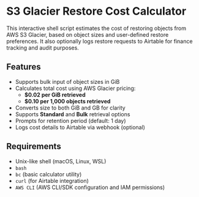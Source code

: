 # S3 Glacier Restore Cost Calculator

This interactive shell script estimates the cost of restoring objects from AWS S3 Glacier, based on object sizes and user-defined restore preferences. It also optionally logs restore requests to Airtable for finance tracking and audit purposes.

## Features

- Supports bulk input of object sizes in GiB
- Calculates total cost using AWS Glacier pricing:
  - **$0.02 per GiB retrieved**
  - **$0.10 per 1,000 objects retrieved**
- Converts size to both GiB and GB for clarity
- Supports **Standard** and **Bulk** retrieval options
- Prompts for retention period (default: 1 day)
- Logs cost details to Airtable via webhook (optional)

## Requirements

- Unix-like shell (macOS, Linux, WSL)
- `bash`
- `bc` (basic calculator utility)
- `curl` (for Airtable integration)
- `AWS CLI` (AWS CLI/SDK configuration and IAM permissions)

